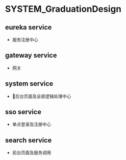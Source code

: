 # SYSTEM_GraduationDesign
## eureka service
- 服务注册中心
## gateway service

- 网关

## system service

- 后台页面及全部逻辑处理中心

## sso service

- 单点登录及注册中心

## search service

- 前台页面及服务调用





